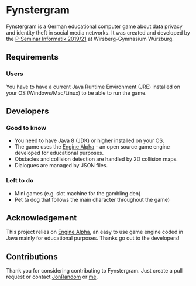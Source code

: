 # Fynstergram
Fynstergram is a German educational computer game about data privacy and identity theft in social media networks. It was created and developed by the [P-Seminar Informatik 2019/21](https://old.wirsberg-gymnasium.de/informatik/pseminar1921) at Wirsberg-Gymnasium Würzburg.

## Requirements
### Users
You have to have a current Java Runtime Environment (JRE) installed on your OS (Windows/Mac/Linux) to be able to run the game.

## Developers
### Good to know
* You need to have Java 8 (JDK) or higher installed on your OS.
* The game uses the [Engine Alpha](https://engine-alpha.org) - an open source game engine developed for educational purposes.
* Obstacles and collision detection are handled by 2D collision maps.
* Dialogues are managed by JSON files.

### Left to do
* Mini games (e.g. slot machine for the gambling den)
* Pet (a dog that follows the main character throughout the game)

## Acknowledgement
This project relies on [Engine Alpha](https://engine-alpha.org), an easy to use game engine coded in Java mainly for educational purposes. Thanks go out to the developers!

## Contributions
Thank you for considering contributing to Fynstergram. Just create a pull request or contact [JonRandom](https://github.com/JonRandom) or [me](mailto:bee.coding@gmx.de).
